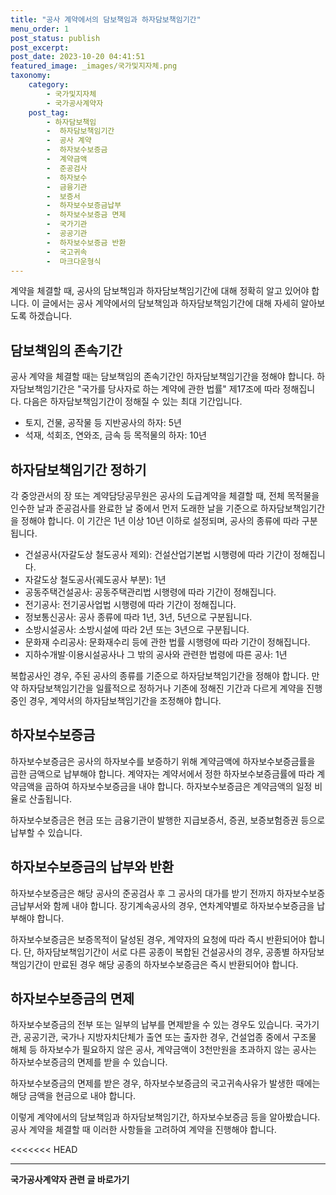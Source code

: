 ```yaml
---
title: "공사 계약에서의 담보책임과 하자담보책임기간"
menu_order: 1
post_status: publish
post_excerpt: 
post_date: 2023-10-20 04:41:51
featured_image: _images/국가및지자체.png
taxonomy:
    category:
        - 국가및지자체
        - 국가공사계약자
    post_tag:
        - 하자담보책임
        -  하자담보책임기간
        -  공사 계약
        -  하자보수보증금
        -  계약금액
        -  준공검사
        -  하자보수
        -  금융기관
        -  보증서
        -  하자보수보증금납부
        -  하자보수보증금 면제
        -  국가기관
        -  공공기관
        -  하자보수보증금 반환
        -  국고귀속
        -  마크다운형식
---
```



계약을 체결할 때, 공사의 담보책임과 하자담보책임기간에 대해 정확히 알고 있어야 합니다. 이 글에서는 공사 계약에서의 담보책임과 하자담보책임기간에 대해 자세히 알아보도록 하겠습니다.

## 담보책임의 존속기간

공사 계약을 체결할 때는 담보책임의 존속기간인 하자담보책임기간을 정해야 합니다. 하자담보책임기간은 "국가를 당사자로 하는 계약에 관한 법률" 제17조에 따라 정해집니다. 다음은 하자담보책임기간이 정해질 수 있는 최대 기간입니다.

- 토지, 건물, 공작물 등 지반공사의 하자: 5년
- 석재, 석회조, 연와조, 금속 등 목적물의 하자: 10년

## 하자담보책임기간 정하기

각 중앙관서의 장 또는 계약담당공무원은 공사의 도급계약을 체결할 때, 전체 목적물을 인수한 날과 준공검사를 완료한 날 중에서 먼저 도래한 날을 기준으로 하자담보책임기간을 정해야 합니다. 이 기간은 1년 이상 10년 이하로 설정되며, 공사의 종류에 따라 구분됩니다.

- 건설공사(자갈도상 철도공사 제외): 건설산업기본법 시행령에 따라 기간이 정해집니다.
- 자갈도상 철도공사(궤도공사 부분): 1년
- 공동주택건설공사: 공동주택관리법 시행령에 따라 기간이 정해집니다.
- 전기공사: 전기공사업법 시행령에 따라 기간이 정해집니다.
- 정보통신공사: 공사 종류에 따라 1년, 3년, 5년으로 구분됩니다.
- 소방시설공사: 소방시설에 따라 2년 또는 3년으로 구분됩니다.
- 문화재 수리공사: 문화재수리 등에 관한 법률 시행령에 따라 기간이 정해집니다.
- 지하수개발·이용시설공사나 그 밖의 공사와 관련한 법령에 따른 공사: 1년

복합공사인 경우, 주된 공사의 종류를 기준으로 하자담보책임기간을 정해야 합니다. 만약 하자담보책임기간을 일률적으로 정하거나 기존에 정해진 기간과 다르게 계약을 진행 중인 경우, 계약서의 하자담보책임기간을 조정해야 합니다.

## 하자보수보증금

하자보수보증금은 공사의 하자보수를 보증하기 위해 계약금액에 하자보수보증금률을 곱한 금액으로 납부해야 합니다. 계약자는 계약서에서 정한 하자보수보증금률에 따라 계약금액을 곱하여 하자보수보증금을 내야 합니다. 하자보수보증금은 계약금액의 일정 비율로 산출됩니다.

하자보수보증금은 현금 또는 금융기관이 발행한 지급보증서, 증권, 보증보험증권 등으로 납부할 수 있습니다.

## 하자보수보증금의 납부와 반환

하자보수보증금은 해당 공사의 준공검사 후 그 공사의 대가를 받기 전까지 하자보수보증금납부서와 함께 내야 합니다. 장기계속공사의 경우, 연차계약별로 하자보수보증금을 납부해야 합니다.

하자보수보증금은 보증목적이 달성된 경우, 계약자의 요청에 따라 즉시 반환되어야 합니다. 단, 하자담보책임기간이 서로 다른 공종이 복합된 건설공사의 경우, 공종별 하자담보책임기간이 만료된 경우 해당 공종의 하자보수보증금은 즉시 반환되어야 합니다.

## 하자보수보증금의 면제

하자보수보증금의 전부 또는 일부의 납부를 면제받을 수 있는 경우도 있습니다. 국가기관, 공공기관, 국가나 지방자치단체가 출연 또는 출자한 경우, 건설업종 중에서 구조물 해체 등 하자보수가 필요하지 않은 공사, 계약금액이 3천만원을 초과하지 않는 공사는 하자보수보증금의 면제를 받을 수 있습니다.

하자보수보증금의 면제를 받은 경우, 하자보수보증금의 국고귀속사유가 발생한 때에는 해당 금액을 현금으로 내야 합니다.

이렇게 계약에서의 담보책임과 하자담보책임기간, 하자보수보증금 등을 알아봤습니다. 공사 계약을 체결할 때 이러한 사항들을 고려하여 계약을 진행해야 합니다.

<<<<<<< HEAD



<!-- wp:separator -->
<hr class="wp-block-separator has-alpha-channel-opacity"/>
<!-- /wp:separator -->

<!-- wp:group {"backgroundColor":"base","layout":{"type":"constrained"}} -->
<div class="wp-block-group has-base-background-color has-background"><!-- wp:paragraph {"align":"center","fontSize":"large"} -->
<p class="has-text-align-center has-large-font-size"><strong>국가공사계약자 관련 글 바로가기</strong></p>
<!-- /wp:paragraph -->


<!-- wp:latest-posts
{"categories":[{"id":6878,"count":19,"description":"","link":"https://uknowlaw.com/category/%ea%b5%ad%ea%b0%80%ea%b3%b5%ec%82%ac%ea%b3%84%ec%95%bd%ec%9e%90/","name":"국가공사계약자","slug":"국가공사계약자","taxonomy":"category","parent":0,"meta":[],"_links":{"self":[{"href":"https://uknowlaw.com/wp-json/wp/v2/categories/6878"}],"collection":[{"href":"https://uknowlaw.com/wp-json/wp/v2/categories"}],"about":[{"href":"https://uknowlaw.com/wp-json/wp/v2/taxonomies/category"}],"wp:post_type":[{"href":"https://uknowlaw.com/wp-json/wp/v2/posts?categories=6878"}],"curies":[{"name":"wp","href":"https://api.w.org/{rel}","templated":true}]}}],"postsToShow":100,"excerptLength":28,"postLayout":"grid","columns":2,"featuredImageAlign":"left","featuredImageSizeSlug":"large","fontSize":"medium"} /--></div>
<!-- /wp:group -->